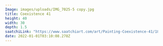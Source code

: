 ```yaml
---
Image: images/uploads/IMG_7025-5 copy.jpg
title: Coexistence 41
height: 40
width: 30
depth: 1.5
saatchiLink: "https://www.saatchiart.com/art/Painting-Coexistence-41/189576/8207247/view"
date: 2022-01-01T03:10:08.278Z
---
```

